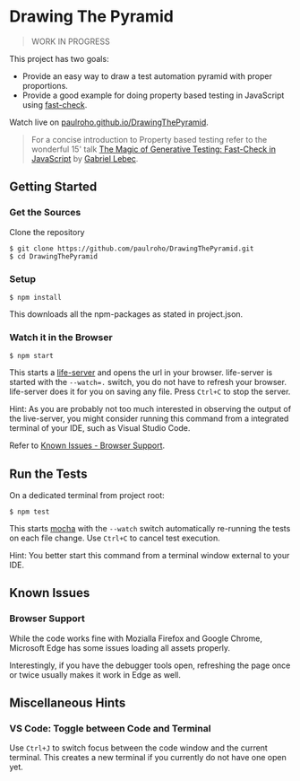 # Drawing The Pyramid

> WORK IN PROGRESS

This project has two goals:

* Provide an easy way to draw a test automation pyramid with proper proportions.
* Provide a good example for doing property based testing in JavaScript using [fast-check](https://www.npmjs.com/package/fast-check).

Watch live on [paulroho.github.io/DrawingThePyramid](https://paulroho.github.io/DrawingThePyramid).

> For a concise introduction to Property based testing refer to the wonderful 15' talk [The Magic of Generative Testing: Fast-Check in JavaScript](https://www.youtube.com/watch?v=a2J_FSkxWKo) by [Gabriel Lebec](https://github.com/glebec).

## Getting Started

### Get the Sources

Clone the repository

    $ git clone https://github.com/paulroho/DrawingThePyramid.git
    $ cd DrawingThePyramid

### Setup

    $ npm install

This downloads all the npm-packages as stated in project.json.

### Watch it in the Browser

    $ npm start

This starts a [life-server](https://www.npmjs.com/package/live-server) and opens the url in your browser. life-server is started with the `--watch=.` switch, you do not have to refresh your browser. life-server does it for you on saving any file. Press `Ctrl+C` to stop the server.

Hint: As you are probably not too much interested in observing the output of the live-server, you might consider running this command from a integrated terminal of your IDE, such as Visual Studio Code.

Refer to [Known Issues - Browser Support](#browser-support).

## Run the Tests

On a dedicated terminal from project root:

    $ npm test

This starts [mocha](https://www.npmjs.com/package/mocha) with the `--watch` switch automatically re-running the tests on each file change. Use `Ctrl+C` to cancel test execution.

Hint: You better start this command from a terminal window external to your IDE.


## Known Issues

### Browser Support
While the code works fine with Mozialla Firefox and Google Chrome, Microsoft Edge has some issues loading all assets properly.

Interestingly, if you have the debugger tools open, refreshing the page once or twice usually makes it work in Edge as well.




## Miscellaneous Hints

### VS Code: Toggle between Code and Terminal

Use `Ctrl+J` to switch focus between the code window and the current terminal. This creates a new terminal if you currently do not have one open yet. 

